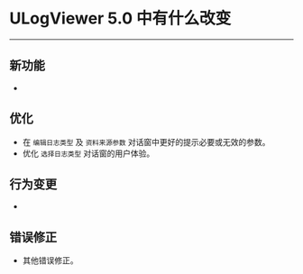 ﻿# ULogViewer 5.0 中有什么改变
 ---

## 新功能
+ 

## 优化
+ 在 ```编辑日志类型``` 及 ```资料来源参数``` 对话窗中更好的提示必要或无效的参数。
+ 优化 ```选择日志类型``` 对话窗的用户体验。

## 行为变更
+ 

## 错误修正
+ 其他错误修正。